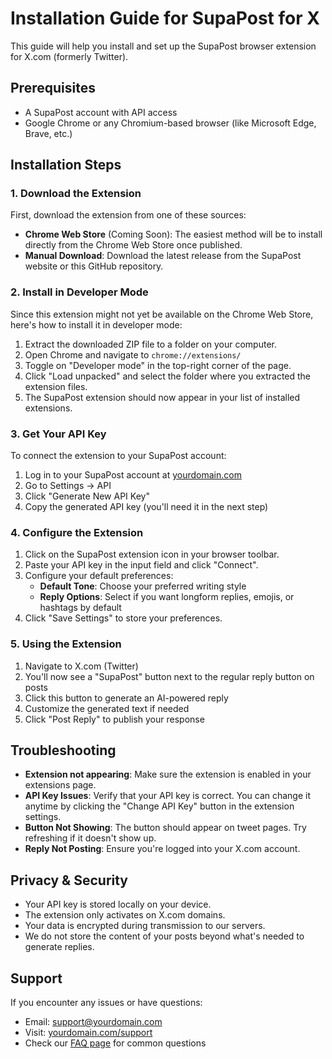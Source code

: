 # Installation Guide for SupaPost for X

This guide will help you install and set up the SupaPost browser extension for X.com (formerly Twitter).

## Prerequisites

- A SupaPost account with API access
- Google Chrome or any Chromium-based browser (like Microsoft Edge, Brave, etc.)

## Installation Steps

### 1. Download the Extension

First, download the extension from one of these sources:

- **Chrome Web Store** (Coming Soon): The easiest method will be to install directly from the Chrome Web Store once published.
- **Manual Download**: Download the latest release from the SupaPost website or this GitHub repository.

### 2. Install in Developer Mode

Since this extension might not yet be available on the Chrome Web Store, here's how to install it in developer mode:

1. Extract the downloaded ZIP file to a folder on your computer.
2. Open Chrome and navigate to `chrome://extensions/`
3. Toggle on "Developer mode" in the top-right corner of the page.
4. Click "Load unpacked" and select the folder where you extracted the extension files.
5. The SupaPost extension should now appear in your list of installed extensions.

### 3. Get Your API Key

To connect the extension to your SupaPost account:

1. Log in to your SupaPost account at [yourdomain.com](https://yourdomain.com)
2. Go to Settings → API
3. Click "Generate New API Key"
4. Copy the generated API key (you'll need it in the next step)

### 4. Configure the Extension

1. Click on the SupaPost extension icon in your browser toolbar.
2. Paste your API key in the input field and click "Connect".
3. Configure your default preferences:
   - **Default Tone**: Choose your preferred writing style
   - **Reply Options**: Select if you want longform replies, emojis, or hashtags by default
4. Click "Save Settings" to store your preferences.

### 5. Using the Extension

1. Navigate to X.com (Twitter)
2. You'll now see a "SupaPost" button next to the regular reply button on posts
3. Click this button to generate an AI-powered reply
4. Customize the generated text if needed
5. Click "Post Reply" to publish your response

## Troubleshooting

- **Extension not appearing**: Make sure the extension is enabled in your extensions page.
- **API Key Issues**: Verify that your API key is correct. You can change it anytime by clicking the "Change API Key" button in the extension settings.
- **Button Not Showing**: The button should appear on tweet pages. Try refreshing if it doesn't show up.
- **Reply Not Posting**: Ensure you're logged into your X.com account.

## Privacy & Security

- Your API key is stored locally on your device.
- The extension only activates on X.com domains.
- Your data is encrypted during transmission to our servers.
- We do not store the content of your posts beyond what's needed to generate replies.

## Support

If you encounter any issues or have questions:

- Email: support@yourdomain.com
- Visit: [yourdomain.com/support](https://yourdomain.com/support)
- Check our [FAQ page](https://yourdomain.com/faq) for common questions 